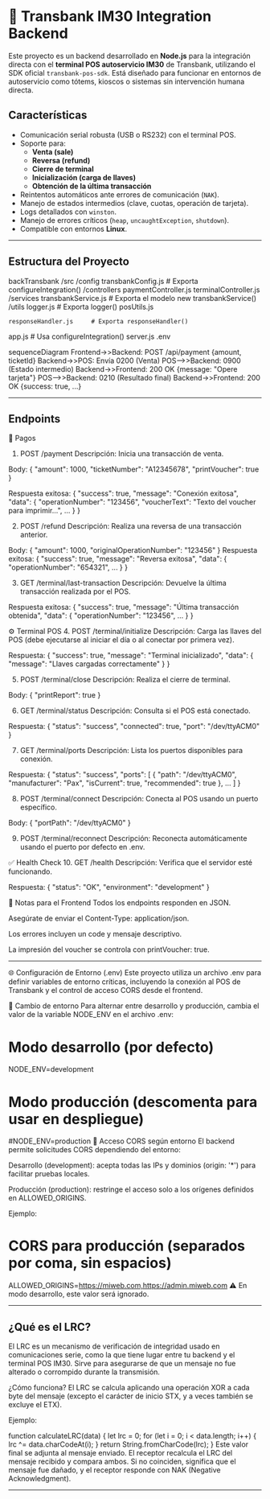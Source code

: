 # 🔌 Transbank IM30 Integration Backend

Este proyecto es un backend desarrollado en **Node.js** para la integración directa con el **terminal POS autoservicio IM30** de Transbank, utilizando el SDK oficial `transbank-pos-sdk`. Está diseñado para funcionar en entornos de autoservicio como tótems, kioscos o sistemas sin intervención humana directa.

## Características

- Comunicación serial robusta (USB o RS232) con el terminal POS.
- Soporte para:
  - **Venta (sale)**
  - **Reversa (refund)**
  - **Cierre de terminal**
  - **Inicialización (carga de llaves)**
  - **Obtención de la última transacción**
- Reintentos automáticos ante errores de comunicación (`NAK`).
- Manejo de estados intermedios (clave, cuotas, operación de tarjeta).
- Logs detallados con `winston`.
- Manejo de errores críticos (`heap`, `uncaughtException`, `shutdown`).
- Compatible con entornos **Linux**.

------------------------------------------------------------------------------------------------------------------------------------------------------------------------

## Estructura del Proyecto
backTransbank
/src
  /config
    transbankConfig.js     # Exporta configureIntegration()
  /controllers
    paymentController.js
    terminalController.js
  /services
    transbankService.js    # Exporta el modelo new transbankService()
  /utils
    logger.js              # Exporta logger()
    posUtils.js
   
    responseHandler.js     # Exporta responseHandler()
    
  app.js                   # Usa configureIntegration()
  server.js
.env  

sequenceDiagram
  Frontend->>Backend: POST /api/payment {amount, ticketId}
  Backend->>POS: Envía 0200 (Venta)
  POS-->>Backend: 0900 (Estado intermedio)
  Backend->>Frontend: 200 OK {message: "Opere tarjeta"}
  POS-->>Backend: 0210 (Resultado final)
  Backend->>Frontend: 200 OK {success: true, ...}

------------------------------------------------------------------------------------------------------------------------------------------------------------------------
## Endpoints

🔁 Pagos
1. POST /payment
Descripción: Inicia una transacción de venta.

Body:
{
  "amount": 1000,
  "ticketNumber": "A12345678",
  "printVoucher": true
}

Respuesta exitosa:
{
  "success": true,
  "message": "Conexión exitosa",
  "data": {
    "operationNumber": "123456",
    "voucherText": "Texto del voucher para imprimir...",
    ...
  }
}

2. POST /refund
Descripción: Realiza una reversa de una transacción anterior.

Body:
{
  "amount": 1000,
  "originalOperationNumber": "123456"
}
Respuesta exitosa:
{
  "success": true,
  "message": "Reversa exitosa",
  "data": {
    "operationNumber": "654321",
    ...
  }
}

3. GET /terminal/last-transaction
Descripción: Devuelve la última transacción realizada por el POS.

Respuesta exitosa:
{
  "success": true,
  "message": "Última transacción obtenida",
  "data": {
    "operationNumber": "123456",
    ...
  }
}

⚙️ Terminal POS
4. POST /terminal/initialize
Descripción: Carga las llaves del POS (debe ejecutarse al iniciar el día o al conectar por primera vez).

Respuesta:
{
  "success": true,
  "message": "Terminal inicializado",
  "data": {
    "message": "Llaves cargadas correctamente"
  }
}

5. POST /terminal/close
Descripción: Realiza el cierre de terminal.

Body:
{
  "printReport": true
}

6. GET /terminal/status
Descripción: Consulta si el POS está conectado.

Respuesta:
{
  "status": "success",
  "connected": true,
  "port": "/dev/ttyACM0"
}

7. GET /terminal/ports
Descripción: Lista los puertos disponibles para conexión.

Respuesta:
{
  "status": "success",
  "ports": [
    {
      "path": "/dev/ttyACM0",
      "manufacturer": "Pax",
      "isCurrent": true,
      "recommended": true
    },
    ...
  ]
}

8. POST /terminal/connect
Descripción: Conecta al POS usando un puerto específico.

Body:
{
  "portPath": "/dev/ttyACM0"
}

9. POST /terminal/reconnect
Descripción: Reconecta automáticamente usando el puerto por defecto en .env.

✅ Health Check
10. GET /health
Descripción: Verifica que el servidor esté funcionando.

Respuesta:
{
  "status": "OK",
  "environment": "development"
}


📌 Notas para el Frontend
Todos los endpoints responden en JSON.

Asegúrate de enviar el Content-Type: application/json.

Los errores incluyen un code y mensaje descriptivo.

La impresión del voucher se controla con printVoucher: true.


------------------------------------------------------------------------------------------------------------------------------------------------------------------------

🌐 Configuración de Entorno (.env)
Este proyecto utiliza un archivo .env para definir variables de entorno críticas, incluyendo la conexión al POS de Transbank y el control de acceso CORS desde el frontend.

🔧 Cambio de entorno
Para alternar entre desarrollo y producción, cambia el valor de la variable NODE_ENV en el archivo .env:

# Modo desarrollo (por defecto)
NODE_ENV=development

# Modo producción (descomenta para usar en despliegue)
#NODE_ENV=production
🔐 Acceso CORS según entorno
El backend permite solicitudes CORS dependiendo del entorno:

Desarrollo (development): acepta todas las IPs y dominios (origin: '*') para facilitar pruebas locales.

Producción (production): restringe el acceso solo a los orígenes definidos en ALLOWED_ORIGINS.

Ejemplo:

# CORS para producción (separados por coma, sin espacios)
ALLOWED_ORIGINS=https://miweb.com,https://admin.miweb.com
⚠️ En modo desarrollo, este valor será ignorado.

------------------------------------------------------------------------------------------------------------------------------------------------------------------------

## ¿Qué es el LRC?
El LRC es un mecanismo de verificación de integridad usado en comunicaciones serie, como la que tiene lugar entre tu backend y el terminal POS IM30. Sirve para asegurarse de que un mensaje no fue alterado o corrompido durante la transmisión.

¿Cómo funciona?
El LRC se calcula aplicando una operación XOR a cada byte del mensaje (excepto el carácter de inicio STX, y a veces también se excluye el ETX).

Ejemplo:

function calculateLRC(data) {
  let lrc = 0;
  for (let i = 0; i < data.length; i++) {
    lrc ^= data.charCodeAt(i);
  }
  return String.fromCharCode(lrc);
}
Este valor final se adjunta al mensaje enviado. El receptor recalcula el LRC del mensaje recibido y compara ambos. Si no coinciden, significa que el mensaje fue dañado, y el receptor responde con NAK (Negative Acknowledgment).

------------------------------------------------------------------------------------------------------------------------------------------------------------------------

